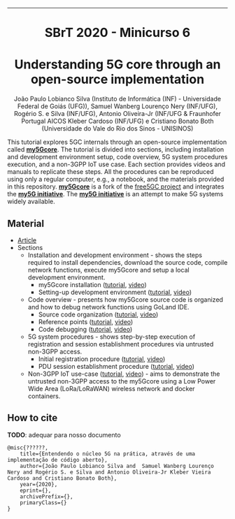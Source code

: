 <!-- 
<div align="center">

<a href="https://github.com/LABORA-INF-UFG/my5Gcore"><img width="40%" src="./docs/figs/my5g-logo.png" alt="free5GC"/></a>

![GitHub](https://img.shields.io/github/license/LABORA-INF-UFG/my5GCore?color=blue) ![GitHub release (latest by date including pre-releases)](https://img.shields.io/github/v/release/LABORA-INF-UFG/my5GCore?include_prereleases) ![GitHub All Releases](https://img.shields.io/github/downloads/LABORA-INF-UFG/my5GCore/total) ![GitHub go.mod Go version](https://img.shields.io/github/go-mod/go-version/LABORA-INF-UFG/my5GCore) ![GitHub commit activity](https://img.shields.io/github/commit-activity/y/LABORA-INF-UFG/my5GCore) 
-->
<!-- 
![GitHub repo size](https://img.shields.io/github/repo-size/LABORA-INF-UFG/my5GCore) ![GitHub Workflow Status](https://img.shields.io/github/workflow/status/labora-inf-ufg/my5gcore/My5Gcore%20Workflow) ![GitHub last commit](https://img.shields.io/github/last-commit/LABORA-INF-UFG/my5GCore) ![GitHub contributors](https://img.shields.io/github/contributors/LABORA-INF-UFG/my5GCore)
</div>

-->

---

<div align='center'>
  
# SBrT 2020 - Minicurso 6

# Understanding 5G core through an open-source implementation

</div>

<div align='center'>

João Paulo Lobianco Silva (Instituto de Informática (INF) - Universidade Federal de Goiás (UFG)), Samuel Wanberg Lourenço Nery (INF/UFG), Rogério S. e Silva (INF/UFG), Antonio Oliveira-Jr (INF/UFG & Fraunhofer Portugal AICOS Kleber Cardoso (INF/UFG) e Cristiano Bonato Both (Universidade do Vale do Rio dos Sinos - UNISINOS)

</div>

<div align='justified'>

This tutorial explores 5GC internals through an open-source implementation called [**my5Gcore**](https://github.com/my5g/my5Gcore/). The tutorial is divided into sections, including installation and development environment setup, code overview, 5G system procedures execution, and a non-3GPP IoT use case. Each section provides videos and manuals to replicate these steps. All the procedures can be reproduced using only a regular computer, e.g., a notebook, and the materials provided in this repository. [**my5Gcore**](https://github.com/my5g/my5Gcore/) is a fork of the [free5GC project](https://github.com/free5gc/free5gc/) and integrates the [**my5G initiative**](https://github.com/my5g/). The [**my5G initiative**](https://github.com/my5g/) is an attempt to make 5G systems widely available.


## Material

* [Article](https://arxiv.org/abs/2006.10409) <!-- TODO: Adequar p/ nosso documento -->
* Sections
  * Installation and development environment - shows the steps required to install dependencies, download the source code, compile network functions, execute my5Gcore and setup a local development environment.
     * my5Gcore installation ([tutorial](docs/installation-dev-env-setup/core-install.md), [video](http://youtubecom/))
     * Setting-up development environment ([tutorial](docs/installation-dev-env-setup/env-install.md), [video](http://youtubecom/))
  * Code overview - presents how my5Gcore source code is organized and how to debug network functions using GoLand IDE.
     * Source code organization ([tutorial](docs/code-overview/code-organization.md), [video](http://youtubecom/))
     * Reference points ([tutorial](docs/code-overview/reference-points.md), [video](http://youtubecom/))
     * Code debugging ([tutorial](docs/code-overview/code-debugging.md), [video](http://youtubecom/))
  * 5G system procedures - shows step-by-step execution of registration and session establishment procedures via untrusted non-3GPP access.
     * Initial registration procedure ([tutorial](docs/5gs-procedures/initial-registration-procedure.md), [video](http://youtubecom/))
     * PDU session establishment procedure ([tutorial](docs/5gs-procedures/pdu-session-establishment-procedure.md), [video](http://youtubecom/))
  * Non-3GPP IoT use-case ([tutorial](docs/non3gpp-iot-use-case/non3gpp-iot-use-case.md), [video](http://youtubecom/)) - aims to demonstrate the untrusted non-3GPP access to the my5Gcore using a Low Power Wide Area (LoRa/LoRaWAN) wireless network and docker containers.

</div>

## How to cite

**TODO**: adequar para nosso documento
```
@misc{??????,
    title={Entendendo o núcleo 5G na prática, através de uma implementação de código aberto},
    author={João Paulo Lobianco Silva and  Samuel Wanberg Lourenço Nery and Rogério S. e Silva and Antonio Oliveira-Jr Kleber Vieira Cardoso and Cristiano Bonato Both},
    year={2020},
    eprint={},
    archivePrefix={},
    primaryClass={}
}
```
